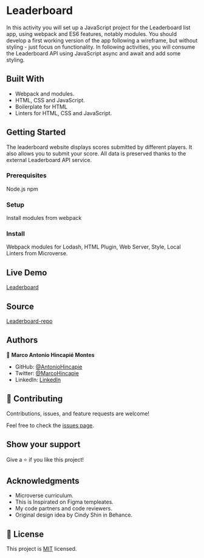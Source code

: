 # Leaderboard

In this activity you will set up a JavaScript project for the Leaderboard list app, using webpack and ES6 features, notably modules. You should develop a first working version of the app following a wireframe, but without styling - just focus on functionality. In following activities, you will consume the Leaderboard API using JavaScript async and await and add some styling.

## Built With

- Webpack and modules.
- HTML, CSS and JavaScript.
- Boilerplate for HTML
- Linters for HTML, CSS and JavaScript.

## Getting Started

The leaderboard website displays scores submitted by different players. It also allows you to submit your score. All data is preserved thanks to the external Leaderboard API service.

### Prerequisites

Node.js
npm

### Setup

Install modules from webpack

### Install

Webpack modules for Lodash, HTML Plugin, Web Server, Style, Local Linters from Microverse.

## Live Demo

[Leaderboard](https://antoniohincapie.github.io/Leaderboard/)

## Source

[Leaderboard-repo](https://github.com/AntonioHincapie/Leaderboard)

## Authors

👤 **Marco Antonio Hincapié Montes**

- GitHub: [@AntonioHincapie](https://github.com/AntonioHincapie)
- Twitter: [@MarcoHincapie](https://twitter.com/MarcoHincapie)
- LinkedIn: [LinkedIn](https://www.linkedin.com/in/marco-hincapi%C3%A9-7a76751a3/)

## 🤝 Contributing

Contributions, issues, and feature requests are welcome!

Feel free to check the [issues page](../../issues/).

## Show your support

Give a ⭐️ if you like this project!

## Acknowledgments

- Microverse curriculum.
- This is Inspirated on Figma templeates.
- My code partners and code reviewers.
- Original design idea by Cindy Shin in Behance.

## 📝 License

This project is [MIT](./LICENSE) licensed.
